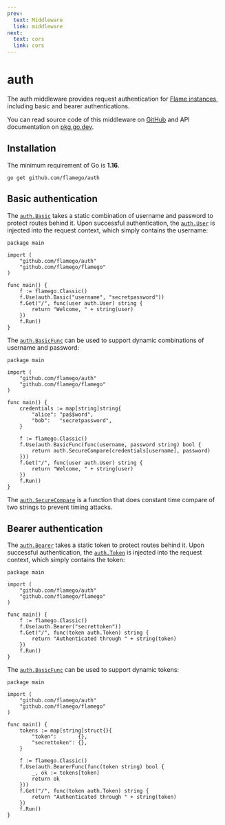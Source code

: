 ```yaml
---
prev:
  text: Middleware
  link: middleware
next:
  text: cors
  link: cors
---
```


# auth

The auth middleware provides request authentication for [Flame instances](../core-concepts.md#instances), including basic and bearer authentications.

You can read source code of this middleware on [GitHub](https://github.com/flamego/auth) and API documentation on [pkg.go.dev](https://pkg.go.dev/github.com/flamego/auth?tab=doc).

## Installation

The minimum requirement of Go is **1.16**.

```:no-line-numbers
go get github.com/flamego/auth
```

## Basic authentication

The [`auth.Basic`](https://pkg.go.dev/github.com/flamego/auth#Basic) takes a static combination of username and password to protect routes behind it. Upon successful authentication, the [`auth.User`](https://pkg.go.dev/github.com/flamego/auth#User) is injected into the request context, which simply contains the username:

```go:no-line-numbers
package main

import (
	"github.com/flamego/auth"
	"github.com/flamego/flamego"
)

func main() {
	f := flamego.Classic()
	f.Use(auth.Basic("username", "secretpassword"))
	f.Get("/", func(user auth.User) string {
		return "Welcome, " + string(user)
	})
	f.Run()
}
```

The [`auth.BasicFunc`](https://pkg.go.dev/github.com/flamego/auth#BasicFunc) can be used to support dynamic combinations of username and password:

```go:no-line-numbers{16}
package main

import (
	"github.com/flamego/auth"
	"github.com/flamego/flamego"
)

func main() {
	credentials := map[string]string{
		"alice": "pa$$word",
		"bob":   "secretpassword",
	}

	f := flamego.Classic()
	f.Use(auth.BasicFunc(func(username, password string) bool {
		return auth.SecureCompare(credentials[username], password)
	}))
	f.Get("/", func(user auth.User) string {
		return "Welcome, " + string(user)
	})
	f.Run()
}
```

The [`auth.SecureCompare`](https://pkg.go.dev/github.com/flamego/auth#SecureCompare) is a function that does constant time compare of two strings to prevent timing attacks.

## Bearer authentication

The [`auth.Bearer`](https://pkg.go.dev/github.com/flamego/auth#Bearer) takes a static token to protect routes behind it. Upon successful authentication, the [`auth.Token`](https://pkg.go.dev/github.com/flamego/auth#Token) is injected into the request context, which simply contains the token:

```go:no-line-numbers
package main

import (
	"github.com/flamego/auth"
	"github.com/flamego/flamego"
)

func main() {
	f := flamego.Classic()
	f.Use(auth.Bearer("secrettoken"))
	f.Get("/", func(token auth.Token) string {
		return "Authenticated through " + string(token)
	})
	f.Run()
}
```


The [`auth.BasicFunc`](https://pkg.go.dev/github.com/flamego/auth#BasicFunc) can be used to support dynamic tokens:

```go:no-line-numbers
package main

import (
	"github.com/flamego/auth"
	"github.com/flamego/flamego"
)

func main() {
	tokens := map[string]struct{}{
		"token":       {},
		"secrettoken": {},
	}

	f := flamego.Classic()
	f.Use(auth.BearerFunc(func(token string) bool {
		_, ok := tokens[token]
		return ok
	}))
	f.Get("/", func(token auth.Token) string {
		return "Authenticated through " + string(token)
	})
	f.Run()
}
```
